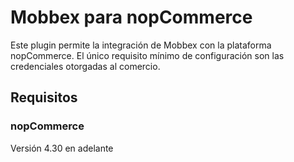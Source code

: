 # Mobbex para nopCommerce

Este plugin permite la integración de Mobbex con la plataforma nopCommerce. El único requisito mínimo de configuración son las credenciales otorgadas al comercio.

## Requisitos

### nopCommerce
Versión 4.30 en adelante
